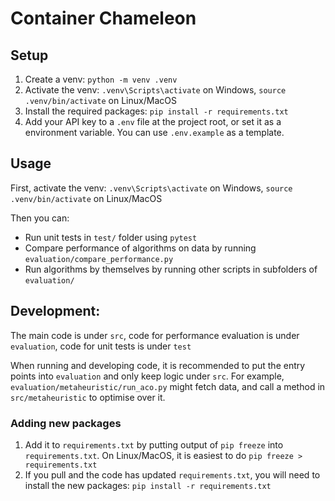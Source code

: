 # Container Chameleon

## Setup

1. Create a venv: `python -m venv .venv`
2. Activate the venv: `.venv\Scripts\activate` on Windows, `source .venv/bin/activate` on Linux/MacOS
3. Install the required packages: `pip install -r requirements.txt`
4. Add your API key to a `.env` file at the project root, or set it as a environment variable. You can use `.env.example` as a template.

## Usage

First, activate the venv: `.venv\Scripts\activate` on Windows, `source .venv/bin/activate` on Linux/MacOS

Then you can:
- Run unit tests in `test/` folder using `pytest`
- Compare performance of algorithms on data by running `evaluation/compare_performance.py`
- Run algorithms by themselves by running other scripts in subfolders of `evaluation/`

## Development:
The main code is under `src`, code for performance evaluation is under `evaluation`, code for unit tests is under `test`

When running and developing code, it is recommended to put the entry points into `evaluation` and only keep logic under `src`. For example, `evaluation/metaheuristic/run_aco.py` might fetch data, and call a method in `src/metaheuristic` to optimise over it.

### Adding new packages
1. Add it to `requirements.txt` by putting output of `pip freeze` into `requirements.txt`. On Linux/MacOS, it is easiest to do `pip freeze > requirements.txt`
2. If you pull and the code has updated `requirements.txt`, you will need to install the new packages: `pip install -r requirements.txt`
